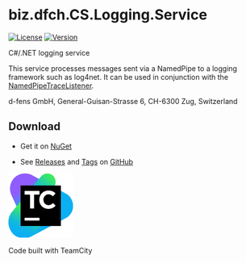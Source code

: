 # biz.dfch.CS.Logging.Service
[![License](https://img.shields.io/badge/license-Apache%20License%202.0-blue.svg)](https://github.com/dfensgmbh/biz.dfch.CS.Logging.Service/blob/master/LICENSE)
[![Version](https://img.shields.io/nuget/v/biz.dfch.CS.Logging.Service.svg)](https://www.nuget.org/packages/biz.dfch.CS.Logging.Service/)

C#/.NET logging service

This service processes messages sent via a NamedPipe to a logging framework such as log4net. It can be used in conjunction with the [NamedPipeTraceListener](https://github.com/dfensgmbh/biz.dfch.CS.Commons/blob/master/src/biz.dfch.CS.Commons/Diagnostics/NamedPipeTraceListener.cs).

d-fens GmbH, General-Guisan-Strasse 6, CH-6300 Zug, Switzerland

## Download

* Get it on [NuGet](https://www.nuget.org/packages/biz.dfch.CS.Logging.Service/)

* See [Releases](https://github.com/dfensgmbh/biz.dfch.CS.Logging.Service/releases) and [Tags](https://github.com/dfensgmbh/biz.dfch.CS.Logging.Service/tags) on [GitHub](https://github.com/dfensgmbh/biz.dfch.CS.Logging.Service)


[![TeamCity Logo](https://github.com/dfensgmbh/biz.dfch.CS.Logging.Service/blob/develop/TeamCity.png)](https://www.jetbrains.com/teamcity/)

Code built with TeamCity
